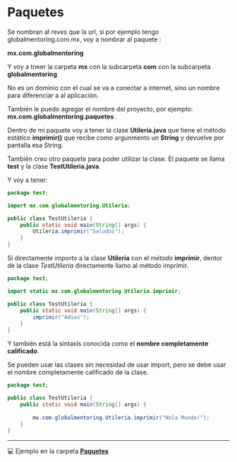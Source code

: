 # Paquetes

Se nombran al reves que la url, si por ejemplo tengo globalmentoring.com.mx, voy a nombrar al paquete : 

**mx.com.globalmentoring**

Y voy a tneer la carpeta **mx** con la subcarpeta **com** con la subcarpeta **globalmentoring** 

No es un dominio con el cual se va a conectar a internet, sino un nombre para diferenciar a al aplicación.

También le puedo agregar el nombre del proyecto, por ejemplo: **mx.com.globalmentoring.paquetes** . 

Dentro de mi paquete voy a tener la clase **Utileria.java** que tiene el método estático **imprimir()** que recibe como argunmento un **String** y devuelve por pantalla esa String. 

También creo otro paquete para poder utilizar la clase. El paquete se llama **test** y la clase **TestUtileria.java**.

Y voy a tener: 

```JAVA
package test;

import mx.com.globalmentoring.Utileria;

public class TestUtileria {
    public static void main(String[] args) {
        Utileria.imprimir("Saludos");
    }
}
```

Si directamente *importo* a la clase **Utileria** con el *método* **imprimir**, dentor de la clase *TestUtileria* directamente llamo al método imprimir.


```JAVA
package test;

import static mx.com.globalmentoring.Utileria.imprimir;

public class TestUtileria {
    public static void main(String[] args) {
        imprimir("Adios");
    }
}
```

Y también está la sintaxis conocida como el **nombre completamente calificado**. 

Se pueden usar las clases sin necesidad de usar import, pero se debe usar el nombre completamente calificado de la clase. 


```JAVA
package test;

public class TestUtileria {
    public static void main(String[] args) {
        
        mx.com.globalmentoring.Utileria.imprimir("Hola Mundo!");
    }
}

```

---


💻 Ejemplo en la carpeta [**Paquetes**](https://github.com/eugenia1984/Universidad-Java-Udemy/tree/main/nivel1_seccion9paquetes/Paquetes)
